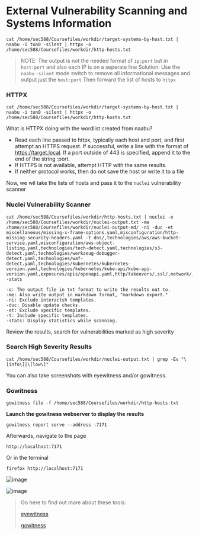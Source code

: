 # External Vulnerability Scanning and Systems Information

```
cat /home/sec588/Coursefiles/workdir/target-systems-by-host.txt | naabu -i tun0 -silent | httpx -o /home/sec588/Coursefiles/workdir/http-hosts.txt
```
> NOTE: The output is not the needed format of `ip:port` but in `host:port` and also each IP is on a seperate line
> Solution: Use the `naabu` `-silent` mode switch to remove all informational messages and output just the `host:port`
> Then forward the list of hosts to `httpx`


### HTTPX

```
cat /home/sec588/Coursefiles/workdir/target-systems-by-host.txt | naabu -i tun0 -silent | httpx -o /home/sec588/Coursefiles/workdir/http-hosts.txt
```

What is HTTPX doing with the wordlist created from naabu?

* Read each line passed to httpx, typically each host and port, and first attempt an HTTPS request. If successful, write a line with the format of https://target.local. If a port outside of 443 is specified, append it to the end of the string :port.
* If HTTPS is not available, attempt HTTP with the same results.
* If neither protocol works, then do not save the host or write it to a file

Now, we wil take the lists of hosts and pass it to the `nuclei` vulnerability scanner

### Nuclei Vulnerability Scanner

```
cat /home/sec588/Coursefiles/workdir/http-hosts.txt | nuclei -o /home/sec588/Coursefiles/workdir/nuclei-output.txt -me /home/sec588/Coursefiles/workdir/nuclei-output-md/ -ni -duc -et miscellaneous/missing-x-frame-options.yaml,misconfiguration/http-missing-security-headers.yaml -t dns/,technologies/aws/aws-bucket-service.yaml,misconfiguration/aws-object-listing.yaml,technologies/tech-detect.yaml,technologies/s3-detect.yaml,technologies/werkzeug-debugger-detect.yaml,technologies/waf-detect.yaml,technologies/kubernetes/kubernetes-version.yaml,technologies/kubernetes/kube-api/kube-api-version.yaml,exposures/apis/openapi.yaml,http/takeovers/,ssl/,network/,exposures/configs/, -stats
```
> 
    -o: The output file in txt format to write the results out to.
    -me: Also write output in markdown format, "markdown export."
    -ni: Exclude interactsh templates.
    -duc: Disable update checks.
    -et: Exclude specific templates.
    -t: Include specific templates.
    -stats: Display statistics while scanning.
>

Review the results, search for vulnerabilities marked as high severity

### Search High Severity Results
```
cat /home/sec588/Coursefiles/workdir/nuclei-output.txt | grep -Ev "\[info\]|\[low\]"
```

You can also take screenshots with eyewitness and/or gowitness. 

### Gowitness
```
gowitness file -f /home/sec588/Coursefiles/workdir/http-hosts.txt
```

**Launch the gowitness webserver to display the results**
```
gowitness report serve --address :7171
```

Afterwards, navigate to the page 
```
http://localhost:7171
```

Or in the terminal
```
firefox http://localhost:7171
```

![image](https://github.com/datboyblu3/SEC588/assets/95729902/cf06a085-756f-4aff-997d-6bb9ed8eeacc)

![image](https://github.com/datboyblu3/SEC588/assets/95729902/c649034a-4bd7-4589-b56e-516fa4cf698a)



> Go here to find out more about these tools:
> 
> [eyewitness](https://github.com/RedSiege/EyeWitness)
> 
> [gowitness](https://github.com/sensepost/gowitness)
